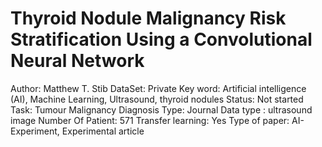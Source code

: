 # Thyroid Nodule Malignancy Risk Stratification Using a Convolutional Neural Network

Author: Matthew T. Stib
DataSet: Private
Key word: Artificial intelligence (AI), Machine Learning, Ultrasound, thyroid nodules
Status: Not started
Task: Tumour Malignancy Diagnosis
Type: Journal
Data type : ultrasound image
Number Of Patient: 571
Transfer learning: Yes
Type of paper: AI-Experiment, Experimental article